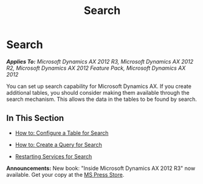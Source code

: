 ﻿---
title: Search
TOCTitle: Search
ms:assetid: 1d99d813-c8ff-401f-a620-48e855a2c9b5
ms:mtpsurl: https://msdn.microsoft.com/en-us/library/Hh272118(v=AX.60)
ms:contentKeyID: 36536728
ms.date: 05/18/2015
mtps_version: v=AX.60
---

# Search 


_**Applies To:** Microsoft Dynamics AX 2012 R3, Microsoft Dynamics AX 2012 R2, Microsoft Dynamics AX 2012 Feature Pack, Microsoft Dynamics AX 2012_

You can set up search capability for Microsoft Dynamics AX. If you create additional tables, you should consider making them available through the search mechanism. This allows the data in the tables to be found by search.

## In This Section

  - [How to: Configure a Table for Search](how-to-configure-a-table-for-search.md)  

<!-- end list -->

  - [How to: Create a Query for Search](how-to-create-a-query-for-search.md)  

<!-- end list -->

  - [Restarting Services for Search](restarting-services-for-search.md)  

  
**Announcements:** New book: "Inside Microsoft Dynamics AX 2012 R3" now available. Get your copy at the [MS Press Store](https://www.microsoftpressstore.com/store/inside-microsoft-dynamics-ax-2012-r3-9780735685109).

